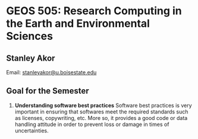 # GEOS 505: Research Computing in the Earth and Environmental Sciences

## Stanley Akor


Email: [stanleyakor@u.boisestate.edu](mailto:stanleyakor@u.boisestate.edu)

## Goal for the Semester

1. **Understanding software best practices** 
Software best practices is very important in ensuring that softwares meet the required standards such as licenses, copywriting, etc. More so, it provides a good code or data handling attitude in order to prevent loss or damage in times of uncertainties.
